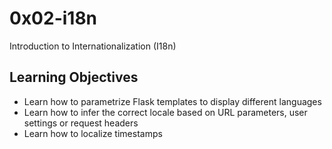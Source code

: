# 0x02-i18n

Introduction to Internationalization (I18n)

## Learning Objectives

- Learn how to parametrize Flask templates to display different languages
- Learn how to infer the correct locale based on URL parameters, user settings or request headers
- Learn how to localize timestamps
